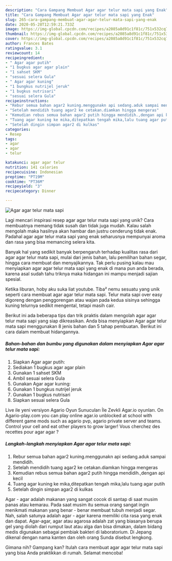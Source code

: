 ```yaml
---
description: "Cara Gampang Membuat Agar agar telur mata sapi yang Enak"
title: "Cara Gampang Membuat Agar agar telur mata sapi yang Enak"
slug: 265-cara-gampang-membuat-agar-agar-telur-mata-sapi-yang-enak
date: 2020-05-28T12:59:21.733Z
image: https://img-global.cpcdn.com/recipes/a2085a8d91c1f81c/751x532cq70/agar-agar-telur-mata-sapi-foto-resep-utama.jpg
thumbnail: https://img-global.cpcdn.com/recipes/a2085a8d91c1f81c/751x532cq70/agar-agar-telur-mata-sapi-foto-resep-utama.jpg
cover: https://img-global.cpcdn.com/recipes/a2085a8d91c1f81c/751x532cq70/agar-agar-telur-mata-sapi-foto-resep-utama.jpg
author: Frances Bates
ratingvalue: 3.1
reviewcount: 14
recipeingredient:
- " Agar agar putih"
- "1 bugkus agar agar plain"
- "1 sahset SKM"
- "sesuai selera Gula"
- " Agar agar kuning"
- "1 bungkus nutrijel jeruk"
- "1 bugkus nutrisari"
- "sesuai selera Gula"
recipeinstructions:
- "Rebur semua bahan agar2 kuning.menggunakn api sedang.aduk sampai mendidih."
- "Setelah mendidih tuang agar2 ke cetakan.diamkan hingga mengeras"
- "Kemudian rebus semua bahan agar2 putih hingga mendidih.,dengan api kecil"
- "Tuang agar kuning ke mika,ditepatkan tengah mika,lalu tuang agar putih"
- "Setelah dingin simpan agar2 di kulkas"
categories:
- Resep
tags:
- agar
- agar
- telur

katakunci: agar agar telur 
nutrition: 141 calories
recipecuisine: Indonesian
preptime: "PT19M"
cooktime: "PT36M"
recipeyield: "3"
recipecategory: Dinner

---
```



![Agar agar telur mata sapi](https://img-global.cpcdn.com/recipes/a2085a8d91c1f81c/751x532cq70/agar-agar-telur-mata-sapi-foto-resep-utama.jpg)

Lagi mencari inspirasi resep agar agar telur mata sapi yang unik? Cara membuatnya memang tidak susah dan tidak juga mudah. Kalau salah mengolah maka hasilnya akan hambar dan justru cenderung tidak enak. Padahal agar agar telur mata sapi yang enak seharusnya mempunyai aroma dan rasa yang bisa memancing selera kita.

Banyak hal yang sedikit banyak berpengaruh terhadap kualitas rasa dari agar agar telur mata sapi, mulai dari jenis bahan, lalu pemilihan bahan segar, hingga cara membuat dan menyajikannya. Tak perlu pusing kalau mau menyiapkan agar agar telur mata sapi yang enak di mana pun anda berada, karena asal sudah tahu triknya maka hidangan ini mampu menjadi sajian spesial.

Ketika liburan, hoby aku suka liat youtube. Tiba² nemu sesuatu yang unik seperti cara membuat agar agar telur mata sapi. Telur mata sapi over easy digoreng dengan penggorengan atau wajan pada kedua sisinya sehingga kuning telurnya sedikit mengental, tetapi masih cair.


Berikut ini ada beberapa tips dan trik praktis dalam mengolah agar agar telur mata sapi yang siap dikreasikan. Anda bisa menyiapkan Agar agar telur mata sapi menggunakan 8 jenis bahan dan 5 tahap pembuatan. Berikut ini cara dalam membuat hidangannya.

<!--inarticleads1-->

##### Bahan-bahan dan bumbu yang digunakan dalam menyiapkan Agar agar telur mata sapi:

1. Siapkan  Agar agar putih:
1. Sediakan 1 bugkus agar agar plain
1. Gunakan 1 sahset SKM
1. Ambil sesuai selera Gula
1. Gunakan  Agar agar kuning:
1. Gunakan 1 bungkus nutrijel jeruk
1. Gunakan 1 bugkus nutrisari
1. Siapkan sesuai selera Gula


Live ile yeni versiyon Agario Oyun Sunucuları İle Zevkli Agar.io oyunları. On Agario-play.com you can play online agar.io unblocked at school with different game mods such as agario pvp, agario private server and teams. Control your cell and eat other players to grow larger! Vous cherchez des recettes pour agar agar ? 

<!--inarticleads2-->

##### Langkah-langkah menyiapkan Agar agar telur mata sapi:

1. Rebur semua bahan agar2 kuning.menggunakn api sedang.aduk sampai mendidih.
1. Setelah mendidih tuang agar2 ke cetakan.diamkan hingga mengeras
1. Kemudian rebus semua bahan agar2 putih hingga mendidih.,dengan api kecil
1. Tuang agar kuning ke mika,ditepatkan tengah mika,lalu tuang agar putih
1. Setelah dingin simpan agar2 di kulkas


Agar - agar adalah makanan yang sangat cocok di santap di saat musim panas atau kemarau. Pada saat musim itu semua orang sangat ingin menikmati makanan yang benar - benar membuat tubuh menjadi segar. Nah, salah satunya adalah agar - agar karena memiliki cita rasa yang enak dan dapat. Agar-agar, agar atau agarosa adalah zat yang biasanya berupa gel yang diolah dari rumput laut atau alga dan bisa dimakan, dalam bidang medis digunakan sebagai pembiak bakteri di laboratorium. Di Jepang dikenal dengan nama kanten dan oleh orang Sunda disebut lengkong. 

Gimana nih? Gampang kan? Itulah cara membuat agar agar telur mata sapi yang bisa Anda praktikkan di rumah. Selamat mencoba!
